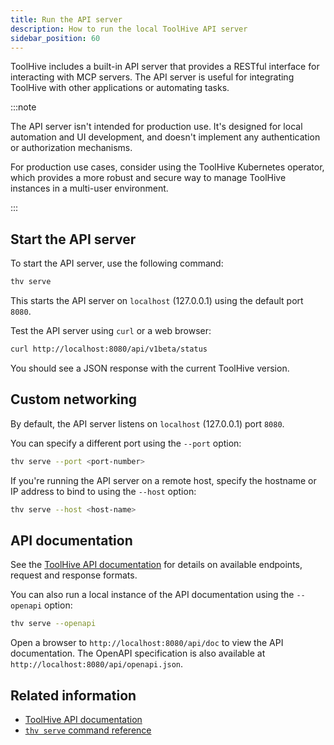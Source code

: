 ```yaml
---
title: Run the API server
description: How to run the local ToolHive API server
sidebar_position: 60
---
```


ToolHive includes a built-in API server that provides a RESTful interface for
interacting with MCP servers. The API server is useful for integrating ToolHive
with other applications or automating tasks.

:::note

The API server isn't intended for production use. It's designed for local
automation and UI development, and doesn't implement any authentication or
authorization mechanisms.

For production use cases, consider using the ToolHive Kubernetes operator, which
provides a more robust and secure way to manage ToolHive instances in a
multi-user environment.

:::

## Start the API server

To start the API server, use the following command:

```bash
thv serve
```

This starts the API server on `localhost` (127.0.0.1) using the default port
`8080`.

Test the API server using `curl` or a web browser:

```bash
curl http://localhost:8080/api/v1beta/status
```

You should see a JSON response with the current ToolHive version.

## Custom networking

By default, the API server listens on `localhost` (127.0.0.1) port `8080`.

You can specify a different port using the `--port` option:

```bash
thv serve --port <port-number>
```

If you're running the API server on a remote host, specify the hostname or IP
address to bind to using the `--host` option:

```bash
thv serve --host <host-name>
```

## API documentation

See the [ToolHive API documentation](../reference/api.mdx) for details on
available endpoints, request and response formats.

You can also run a local instance of the API documentation using the `--openapi`
option:

```bash
thv serve --openapi
```

Open a browser to `http://localhost:8080/api/doc` to view the API documentation.
The OpenAPI specification is also available at
`http://localhost:8080/api/openapi.json`.

## Related information

- [ToolHive API documentation](../reference/api.mdx)
- [`thv serve` command reference](../reference/cli/thv_serve.md)
